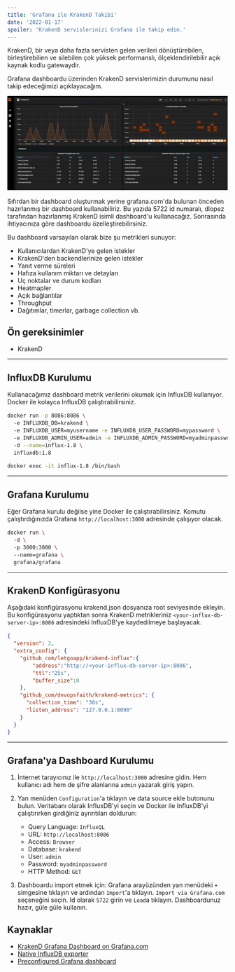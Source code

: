 ```yaml
---
title: 'Grafana ile KrakenD Takibi'
date: '2022-01-17'
spoiler: 'KrakenD servislerinizi Grafana ile takip edin.'
---
```


KrakenD, bir veya daha fazla servisten gelen verileri dönüştürebilen, birleştirebilien ve silebilen çok yüksek performanslı, ölçeklendirilebilir açık kaynak kodlu gatewaydir.

Grafana dashboardu üzerinden KrakenD servislerimizin durumunu nasıl takip edeceğimizi açıklayacağım.

![KrakenD Grafana Dashboard](./grafana-krakend.jpeg)

Sıfırdan bir dashboard oluşturmak yerine grafana.com'da bulunan önceden hazırlanmış bir dashboard kullanabiliriz. Bu yazıda 5722 id numaralı, dlopez tarafından hazırlanmış KrakenD isimli dashboard'u kullanacağız. Sonrasında ihtiyacınıza göre dashboardu özelleştirebilirsiniz.

Bu dashboard varsayılan olarak bize şu metrikleri sunuyor:

- Kullanıcılardan KrakenD'ye gelen istekler
- KrakenD'den backendlerinize gelen istekler
- Yanıt verme süreleri
- Hafıza kullanım miktarı ve detayları
- Uç noktalar ve durum kodları
- Heatmapler
- Açık bağlantılar
- Throughput
- Dağıtımlar, timerlar, garbage collection vb.

## Ön gereksinimler

- KrakenD

---

## InfluxDB Kurulumu

Kullanacağımız dashboard metrik verilerini okumak için InfluxDB kullanıyor. Docker ile kolayca InfluxDB çalıştırabilirsiniz.

```bash
docker run -p 8086:8086 \ 
  -e INFLUXDB_DB=krakend \ 
  -e INFLUXDB_USER=myusername -e INFLUXDB_USER_PASSWORD=mypassword \ 
  -e INFLUXDB_ADMIN_USER=admin -e INFLUXDB_ADMIN_PASSWORD=myadminpassword \ 
  -d --name=influx-1.8 \ 
  influxdb:1.8 
```

```bash
docker exec -it influx-1.8 /bin/bash
```

---

## Grafana Kurulumu

Eğer Grafana kurulu değilse yine  Docker ile çalıştırabilirsiniz. Komutu çalıştırdığınızda Grafana `http://localhost:3000` adresinde çalışıyor olacak.

```bash
docker run \ 
  -d \ 
  -p 3000:3000 \ 
  --name=grafana \ 
  grafana/grafana 
```

---

## KrakenD Konfigürasyonu

Aşağıdaki konfigürasyonu krakend.json dosyanıza root seviyesinde ekleyin. Bu konfigürasyonu yaptıktan sonra KrakenD metrikleriniz `<your-influx-db-server-ip>:8086` adresindeki InfluxDB'ye kaydedilmeye başlayacak.

```json  
{
  "version": 2,
  "extra_config": {
    "github_com/letgoapp/krakend-influx":{
        "address":"http://<your-influx-db-server-ip>:8086",
        "ttl":"25s",
        "buffer_size":0
    },
    "github_com/devopsfaith/krakend-metrics": {
      "collection_time": "30s",
      "listen_address": "127.0.0.1:8090"
    }
  }
}
```

---

## Grafana'ya Dashboard Kurulumu

1. İnternet tarayıcınız ile `http://localhost:3000` adresine gidin. Hem kullanıcı adı hem de şifre alanlarına `admin` yazarak giriş yapın.

2. Yan menüden `Configuration`'a tıklayın ve data source ekle butonunu bulun. Veritabanı olarak InfluxDB'yi seçin ve Docker ile InfluxDB'yi çalıştırırken girdiğiniz ayrıntıları doldurun:

   - Query Language: `InfluxQL`
   - URL: `http://localhost:8086`
   - Access: `Browser`
   - Database: `krakend`
   - User: `admin`
   - Password: `myadminpassword`
   - HTTP Method: `GET`

3. Dashboardu import etmek için: Grafana arayüzünden yan menüdeki `+` simgesine tıklayın ve ardından `Import`'a tıklayın. `Import via Grafana.com` seçeneğini seçin. Id olarak `5722` girin ve `Load`a tıklayın. Dashboardunuz hazır, güle güle kullanın.

## Kaynaklar

- [KrakenD Grafana Dashboard on Grafana.com](https://grafana.com/grafana/dashboards/5722)
- [Native InfluxDB exporter](https://www.krakend.io/docs/extended-metrics/influxdb/)
- [Preconfigured Grafana dashboard](https://www.krakend.io/docs/extended-metrics/grafana/)
